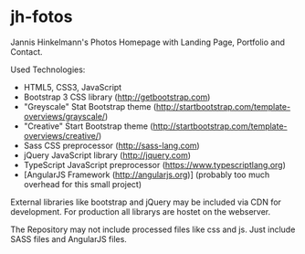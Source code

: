 # jh-fotos
Jannis Hinkelmann's Photos Homepage with Landing Page, Portfolio and Contact.

Used Technologies:
- HTML5, CSS3, JavaScript
- Bootstrap 3 CSS library (http://getbootstrap.com)
- "Greyscale" Stat Bootstrap theme (http://startbootstrap.com/template-overviews/grayscale/)
- "Creative" Start Bootstrap theme (http://startbootstrap.com/template-overviews/creative/)
- Sass CSS preprocessor (http://sass-lang.com)
- jQuery JavaScript library (http://jquery.com)
- TypeScript JavaScript preprocessor (https://www.typescriptlang.org)
- [AngularJS Framework (http://angularjs.org)] (probably too much overhead for this small project)

External libraries like bootstrap and jQuery may be included via CDN for development. For production all librarys are hostet on the webserver.

The Repository may not include processed files like css and js. Just include SASS files and AngularJS files.
